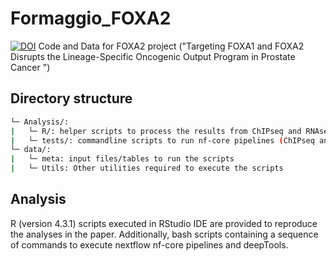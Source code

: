 # Formaggio_FOXA2
[![DOI](https://zenodo.org/badge/1003522630.svg)](https://doi.org/10.5281/zenodo.16740788)
Code and Data for FOXA2 project ("Targeting FOXA1 and FOXA2 Disrupts the Lineage-Specific Oncogenic Output Program in Prostate Cancer ")

## Directory structure
```bash
└─ Analysis/:
|   └─ R/: helper scripts to process the results from ChIPseq and RNAseq pipelines and generate plots
|   └─ tests/: commandline scripts to run nf-core pipelines (ChIPseq and RNAseq) and create heatmaps (deepTools) 
└─ data/:
|   └─ meta: input files/tables to run the scripts
|   └─ Utils: Other utilities required to execute the scripts
````
## Analysis
R (version 4.3.1) scripts executed in RStudio IDE are provided to reproduce the analyses in the paper. Additionally, bash scripts containing a sequence of commands to execute nextflow nf-core pipelines and deepTools.




